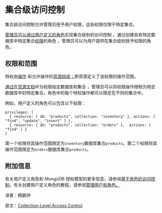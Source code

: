# 集合级访问控制

集合级访问控制允许管理员授予用户权限，这些权限仅限于特定集合。

[管理员可以通过用户定义的角色](https://www.mongodb.com/docs/manual/core/security-user-defined-roles/#std-label-user-defined-roles)实现集合级别的访问控制 。通过创建具有特定数据库中特定集合[权限](https://www.mongodb.com/docs/manual/core/authorization/#std-label-privileges)的角色 ，管理员可以为用户提供在集合级别授予权限的角色。

## 权限和范围

特权由[操作](https://www.mongodb.com/docs/manual/reference/privilege-actions/) 和允许操作的[资源组成；](https://www.mongodb.com/docs/manual/reference/resource-document/)即资源定义了该权限的操作范围。

[通过在资源文档](https://www.mongodb.com/docs/manual/reference/resource-document/#std-label-resource-specific-db-collection)中为权限指定数据库和集合 ，管理员可以将权限操作限制为特定数据库中的特定集合。角色中的每个特权操作都可以限定在不同的集合中。

例如，用户定义的角色可以包含以下权限：

```shell
privileges: [
  { resource: { db: "products", collection: "inventory" }, actions: [ "find", "update", "insert" ] },
  { resource: { db: "products", collection: "orders" },  actions: [ "find" ] }
]
```

第一个权限将其操作范围限定为`inventory`数据库集合`products`。第二个权限将其操作范围限定为`orders`数据库集合`products`。

## 附加信息

有关用户定义角色和 MongoDB 授权模型的更多信息，请参阅[基于角色的访问控制](https://www.mongodb.com/docs/manual/core/authorization/)。有关创建用户定义角色的教程，请参阅[管理用户和角色。](https://www.mongodb.com/docs/manual/tutorial/manage-users-and-roles/)







译者：韩鹏帅

原文：[Collection-Level Access Control](https://www.mongodb.com/docs/manual/core/collection-level-access-control/)